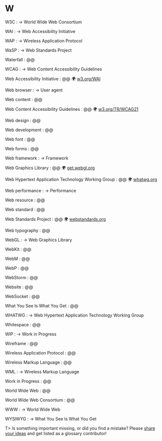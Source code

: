 # W

W3C
: → World Wide Web Consortium

WAI
: → Web Accessibility Initiative

WAP
: → Wireless Application Protocol

WaSP
: → Web Standards Project

Waterfall
: @@

WCAG
: → Web Content Accessibility Guidelines

Web Accessibility Initiative
: @@ 🌍&nbsp;[w3.org/WAI](https://www.w3.org/WAI/)

Web browser
: → User agent

Web content
: @@

Web Content Accessibility Guidelines
: @@ 🌍&nbsp;[w3.org/TR/WCAG21](https://www.w3.org/TR/WCAG21/)

Web design
: @@

Web development
: @@

Web font
: @@

Web forms
: @@

Web framework
: → Framework

Web Graphics Library
: @@ 🌍&nbsp;[get.webgl.org](https://get.webgl.org/)

Web Hypertext Application Technology Working Group
: @@ 🌍&nbsp;[whatwg.org](https://whatwg.org/)

Web performance
: → Performance

Web resource
: @@

Web standard
: @@

Web Standards Project
: @@ 🌍&nbsp;[webstandards.org](https://www.webstandards.org/)

Web typography
: @@

WebGL
: → Web Graphics Library

WebKit
: @@

WebM
: @@

WebP
: @@

WebStorm
: @@

Website
: @@

WebSocket
: @@

What You See Is What You Get
: @@

WHATWG
: → Web Hypertext Application Technology Working Group

Whitespace
: @@

WIP
: → Work in Progress

Wireframe
: @@

Wireless Application Protocol
: @@

Wireless Markup Language
: @@

WML
: → Wireless Markup Language

Work in Progress
: @@

World Wide Web
: @@

World Wide Web Consortium
: @@

WWW
: → World Wide Web

WYSIWYG
: → What You See Is What You Get

T> Is something important missing, or did you find a mistake? Please [share your ideas](https://github.com/j9t/web-development-glossary/blob/master/manuscript/w.md) and get listed as a glossary contributor!